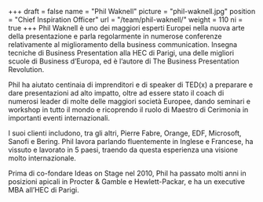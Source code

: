 +++
draft		= false
name		= "Phil Waknell"
picture		= "phil-waknell.jpg"
position 	= "Chief Inspiration Officer"
url			= "/team/phil-waknell/"
weight		= 110
ni          = true
+++
Phil Waknell è uno dei maggiori esperti Europei nella nuova arte della presentazione e parla regolarmente in numerose conferenze relativamente al miglioramento della business communication. Insegna tecniche di Business Presentation alla HEC di Parigi, una delle migliori scuole di Business d’Europa, ed è l’autore di The Business Presentation Revolution. 

Phil ha aiutato centinaia di imprenditori e di speaker di TED(x) a preparare e dare presentazioni ad alto impatto, oltre ad essere stato il coach di numerosi leader di molte delle maggiori società Europee, dando seminari e workshop in tutto il mondo e ricoprendo il ruolo di Maestro di Cerimonia in importanti eventi internazionali. 

I suoi clienti includono, tra gli altri, Pierre Fabre, Orange, EDF, Microsoft, Sanofi e Bering. Phil lavora parlando fluentemente in Inglese e Francese, ha vissuto e lavorato in 5 paesi, traendo da questa esperienza una visione molto internazionale.

Prima di co-fondare Ideas on Stage nel 2010, Phil ha passato molti anni in posizioni apicali in Procter & Gamble e Hewlett-Packar, e ha un executive MBA all’HEC di Parigi.